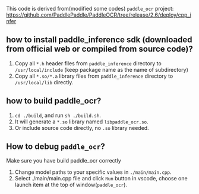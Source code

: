 
This code is derived from(modified some codes) `paddle_ocr` project: https://github.com/PaddlePaddle/PaddleOCR/tree/release/2.6/deploy/cpp_infer 

## how to install paddle_inference sdk (downloaded from official web or compiled from source code)?

1. Copy all `*.h` header files from `paddle_inference` directory to `/usr/local/include` (keep package name as the name of subdirectory)
2. Copy all `*.so/*.a` library files from `paddle_inference` directory to `/usr/local/lib` directly.

## how to build paddle_ocr?

1. `cd ./build`, and run `sh ./build.sh`.
2. It will generate a `*.so` library named `libpaddle_ocr.so`.
3. Or include source code directly, no `.so` library needed.

## How to debug `paddle_ocr`?

Make sure you have build paddle_ocr correctly

1. Change model paths to your specific values in `./main/main.cpp`.
2. Select ./main/main.cpp file and click `Run` button in vscode, choose one launch item at the top of window(`paddle_ocr`).
